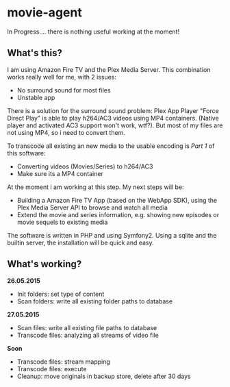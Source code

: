 # movie-agent
In Progress.... there is nothing useful working at the moment!

## What's this?

I am using Amazon Fire TV and the Plex Media Server. This combination works really well for me, with 2 issues:

* No surround sound for most files
* Unstable app

There is a solution for the surround sound problem: Plex App Player "Force Direct Play" is able to play h264/AC3 videos using MP4 containers. (Native player and activated
 AC3 support won't work, wtf?). But most of my files are not using MP4, so i need to convert them.
 
To transcode all existing an new media to the usable encoding is *Part 1* of this software:

* Converting videos (Movies/Series) to h264/AC3
* Make sure its a MP4 container

At the moment i am working at this step. My next steps will be:

* Building a Amazon Fire TV App (based on the WebApp SDK), using the Plex Media Server API to browse and watch all media
* Extend the movie and series information, e.g. showing new episodes or movie sequels to existing media

The software is written in PHP and using Symfony2. Using a sqlite and the builtin server, the installation will be quick and easy.

## What's working?

**26.05.2015**

* Init folders: set type of content
* Scan folders: write all existing folder paths to database

**27.05.2015**

* Scan files: write all existing file paths to database
* Transcode files: analyzing all streams of video file

**Soon**

* Transcode files: stream mapping
* Transcode files: execute
* Cleanup: move originals in backup store, delete after 30 days